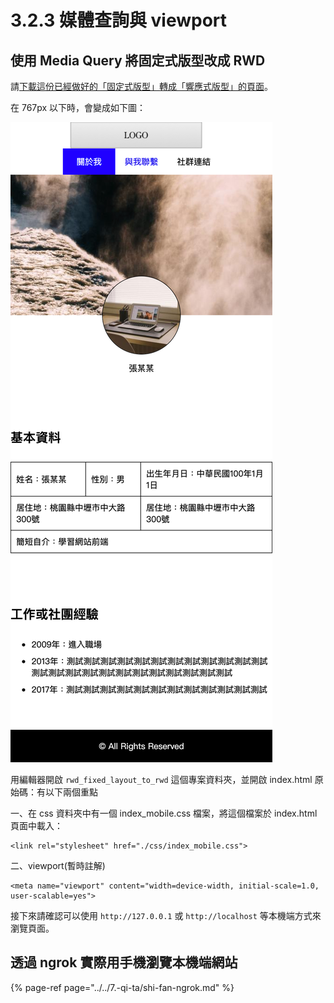 # 3.2.3 媒體查詢與 viewport

## 使用 Media Query 將固定式版型改成 RWD

請[下載這份已經做好的「固定式版型」轉成「響應式版型」的頁面](http://notes.carlos-studio.com/download/rwd_fixed_layout_to_rwd.zip)。

在 767px 以下時，會變成如下圖：

![](../../.gitbook/assets/fixed_size_to_rwd.png)

用編輯器開啟 `rwd_fixed_layout_to_rwd` 這個專案資料夾，並開啟 index.html 原始碼：有以下兩個重點

一、在 css 資料夾中有一個 index\_mobile.css 檔案，將這個檔案於 index.html 頁面中載入：

```markup
<link rel="stylesheet" href="./css/index_mobile.css">
```

二、viewport\(暫時註解\)

```markup
<meta name="viewport" content="width=device-width, initial-scale=1.0, user-scalable=yes">
```

接下來請確認可以使用 `http://127.0.0.1` 或 `http://localhost` 等本機端方式來瀏覽頁面。

## 透過 ngrok 實際用手機瀏覽本機端網站

{% page-ref page="../../7.-qi-ta/shi-fan-ngrok.md" %}

